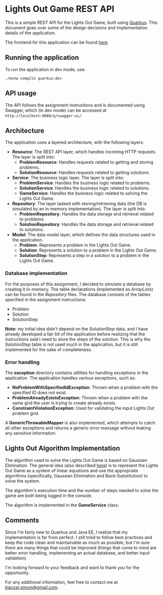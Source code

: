 # Lights Out Game REST API

This is a simple REST API for the Lights Out Game, built using [Quarkus](https://quarkus.io/).
This document goes over some of the design decisions and implementation details of the application.

The frontend for this application can be found [here](https://github.com/klavzars/lights-out-frontend).


## Running the application
To run the application in dev mode, use:
```shell script
./mvnw compile quarkus:dev
```

## API usage
The API follows the assignment instructions and is documented using Swagger, which (in dev mode) can be accessed at
`http://localhost:8080/q/swagger-ui/`.

## Architecture
The application uses a layered architecture, with the following layers:
- **Resource**: The REST API layer, which handles incoming HTTP requests. The layer is split into:
    - **ProblemResource**: Handles requests related to getting and storing problems.
    - **SolutionResource**: Handles requests related to getting solutions.
- **Service**: The business logic layer. The layer is split into:
    - **ProblemService**: Handles the business logic related to problems.
    - **SolutionService**: Handles the business logic related to solutions.
    - **GameService**: Handles the business logic related to solving the Lights Out Game.
- **Repository**: The layer tasked with storing/retrieving data (the DB is simulated by an in-memory implementation). The layer is split into:
    - **ProblemRepository**: Handles the data storage and retrieval related to problems.
    - **SolutionRepository**: Handles the data storage and retrieval related to solutions.
- **Model**: The data model layer, which defines the data structures used in the application.
  - **Problem**: Represents a problem in the Lights Out Game.
  - **Solution**: Represents a solution to a problem in the Lights Out Game.
  - **SolutionStep**: Represents a step in a solution to a problem in the Lights Out Game.

### Database implementation
For the purposes of this assignment, I decided to simulate a database by creating it in-memory.
The table declarations (implemented as *ArrayLists*) can be found in the *Repository* files. The database 
consists of the tables specified in the assignment instructions:
- Problem
- Solution
- SolutionStep

**Note:** my initial idea didn't depend on the *SolutionStep* data, and I have already
developed a fair bit of the application before realizing that the instructions said I need to store the steps of the solution.
This is why the *SolutionStep* table is not used much in the application, but it is still implemented
for the sake of completeness.

### Error handling
The **exception** directory contains utilities for handling exceptions in the application.
The application handles various exceptions, such as:
- **NoProblemWithSpecifiedIdException**: Thrown when a problem with the specified ID does not exist.
- **ProblemAlreadyExistsException**: Thrown when a problem with the same grid the user is trying to create already exists.
- **ConstraintViolationException**: Used for validating the input Lights Out problem grid.

A **GenericThrowableMapper** is also implemented, which attempts to catch all other exceptions and 
returns a generic error message without leaking any sensitive information.

## Lights Out Algorithm Implementation

The algorithm used to solve the Lights Out Game is based on Gaussian Elimination.
The general idea (also described [here](https://mathworld.wolfram.com/LightsOutPuzzle.html))
is to represent the Lights Out Game as a system of linear equations and use the appropriate
algorithms (specifically, Gaussian Elimination and Back-Substitution) to solve the system.

The algorithm's execution time and the number of steps needed to solve the game are both 
being logged in the console.

The algorithm is implemented in the **GameService** class.

## Comments
Since I'm fairly new to Quarkus and Java EE, I realize that my implementation is far from perfect.
I still tried to follow best practices and keep the code clean and maintainable as much as
possible, but I'm sure there are many things that could be improved (things that come to mind are 
better error handling, implementing an actual database, and better input validation).

I'm looking forward to your feedback and want to thank you for the opportunity.


For any additional information, feel free to contact me at [klavzar.simon@gmail.com](mailto:klavzar.simon@gmail.com).
